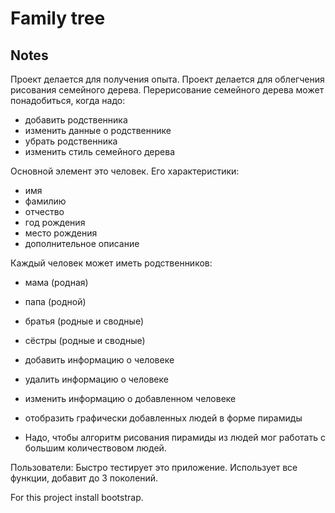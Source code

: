 # Family tree





## Notes
Проект делается для получения опыта.
Проект делается для облегчения рисования семейного дерева. 
Перерисование семейного дерева может понадобиться, когда надо:
- добавить родственника
- изменить данные о родственнике
- убрать родственника
- изменить стиль семейного дерева

Основной элемент это человек. Его характеристики:
- имя 
- фамилию
- отчество
- год рождения
- место рождения
- дополнительное описание

Каждый человек может иметь родственников:
- мама (родная)
- папа (родной)
- братья (родные и сводные)
- сёстры (родные и сводные)

- добавить информацию о человеке
- удалить информацию о человеке
- изменить информацию о добавленном человеке
- отобразить графически добавленных людей в форме пирамиды

- Надо, чтобы алгоритм рисования пирамиды из людей мог работать с большим
количествовом людей.

Пользователи:
Быстро тестирует это приложение. Использует все функции, 
добавит до 3 поколений.


For this project install bootstrap.